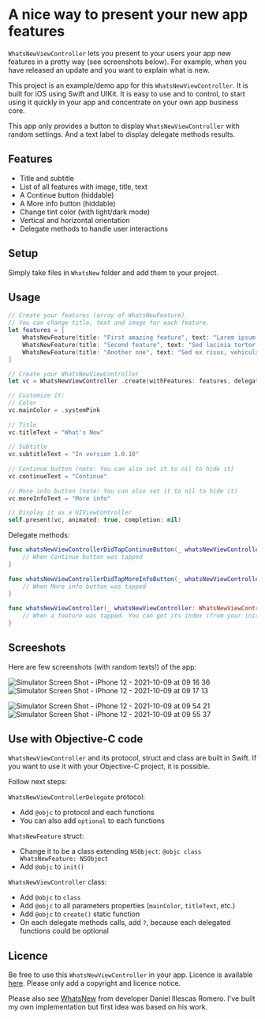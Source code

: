 # A nice way to present your new app features

`WhatsNewViewController` lets you present to your users your app new features in a pretty way (see screenshots below). For example, when you have released an update and you want to explain what is new.

This project is an example/demo app for this `WhatsNewViewController`. It is built for iOS using Swift and UIKit. It is easy to use and to control, to start using it quickly in your app and concentrate on your own app business core.

This app only provides a button to display `WhatsNewViewController` with random settings. And a text label to display delegate methods results.

## Features

- Title and subtitle
- List of all features with image, title, text
- A Continue button (hiddable)
- A More info button (hiddable)
- Change tint color (with light/dark mode)
- Vertical and horizontal orientation
- Delegate methods to handle user interactions

## Setup

Simply take files in `WhatsNew` folder and add them to your project.

## Usage

```swift
// Create your features (array of WhatsNewFeature)
// You can change title, text and image for each feature.
let features = [
    WhatsNewFeature(title: "First amazing feature", text: "Lorem ipsum dolor sit amet, consectetur adipiscing elit. Aliquam accumsan pretium arcu, sit amet porta lectus ultrices sed.", image: UIImage(systemName: "paintbrush")),
    WhatsNewFeature(title: "Second feature", text: "Sed lacinia tortor nunc, at eleifend mi porta eu.", image: UIImage(systemName: "globe.europe.africa.fill")),
    WhatsNewFeature(title: "Another one", text: "Sed ex risus, vehicula et finibus et, venenatis vitae nisi.", image: UIImage(systemName: "megaphone")),
]

// Create your WhatsNewViewController
let vc = WhatsNewViewController .create(withFeatures: features, delegate: self)

// Customize it:
// Color
vc.mainColor = .systemPink
        
// Title
vc.titleText = "What's New"
    
// Subtitle
vc.subtitleText = "In version 1.0.10"
    
// Continue button (note: You can also set it to nil to hide it)
vc.continueText = "Continue"
    
// More info button (note: You can also set it to nil to hide it)
vc.moreInfoText = "More info"

// Display it as a UIViewController
self.present(vc, animated: true, completion: nil)
```

Delegate methods:

```swift
func whatsNewViewControllerDidTapContinueButton(_ whatsNewViewController: WhatsNewViewController) {
    // When Continue button was tapped
}
    
func whatsNewViewControllerDidTapMoreInfoButton(_ whatsNewViewController: WhatsNewViewController) {
    // When More info button was tapped
}
    
func whatsNewViewController(_ whatsNewViewController: WhatsNewViewController, didTapFeature feature: WhatsNewFeature, atIndex index: Int) {
    // When a feature was tapped. You can get its index (from your inital array).
}
```

## Screeshots

Here are few screenshots (with random texts!) of the app:

![Simulator Screen Shot - iPhone 12 - 2021-10-09 at 09 16 36](https://user-images.githubusercontent.com/1695222/136648400-68cb00cc-c3c6-4263-a232-640c9a2f2693.png)
![Simulator Screen Shot - iPhone 12 - 2021-10-09 at 09 17 13](https://user-images.githubusercontent.com/1695222/136648401-4575e66c-52c5-4a4d-9059-c7ed9786a305.png)

![Simulator Screen Shot - iPhone 12 - 2021-10-09 at 09 54 21](https://user-images.githubusercontent.com/1695222/136649607-463c2549-7d6c-4440-be15-44b63dfd83c8.png)
![Simulator Screen Shot - iPhone 12 - 2021-10-09 at 09 55 37](https://user-images.githubusercontent.com/1695222/136649647-b7588b5c-88d2-419e-a20f-f986d1508464.png)

## Use with Objective-C code

`WhatsNewViewController` and its protocol, struct and class are built in Swift. If you want to use it with your Objective-C project, it is possible.

Follow next steps:

`WhatsNewViewControllerDelegate` protocol:
- Add `@objc` to protocol and each functions
- You can also add `optional` to each functions

`WhatsNewFeature` struct:
- Change it to be a class extending `NSObject`: `@objc class WhatsNewFeature: NSObject`
- Add `@objc` to `init()`

`WhatsNewViewController` class:
- Add `@objc` to `class`
- Add `@objc` to all parameters properties (`mainColor`, `titleText`, etc.)
- Add `@objc` to `create()` static function
- On each delegate methods calls, add `?`, because each delegated functions could be optional

## Licence

Be free to use this `WhatsNewViewController` in your app. Licence is available [here](https://github.com/Jonathan-Gander/WhatsNewViewController/blob/main/LICENSE). Please only add a copyright and licence notice.

Please also see [WhatsNew](https://github.com/illescasDaniel/WhatsNew) from developer Daniel Illescas Romero. I've built my own implementation but first idea was based on his work.

